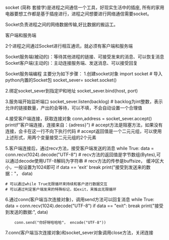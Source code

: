 socket (简称 套接字)是进程之间通信一个工具，好现实生活中的插座,
所有的家用电器要想工作都是基于插座进行，进程之间想要进行网络通信需要socket。

Socket负责进程之间的网络数据传输,好比数据的搬运工。

客户端和服务端

2个进程之间通过Socket进行相互通讯，就必须有客户端和服务端

Socket服务端(被动的)：等待其他进程的链接、可接受发来的消息、可以恢复消息
Socket客户端(主动的)：主动连接服务端、发送消息、可以接受回复


Socket服务端编程
主要分为如下步骤：
1.创建socket对象
    import socket  # 导入python内置的Socket包
    socket_sever= socket.socket()

2.绑定socket_sever到指定IP和地址
    socket_sever.bind(host, port)

3.服务端开始监听端口
    socket_sever.listen(backlog)
    # backlog为int整数，表示允许的链接数量，产出的会等待，可以不填，不会自动设置一个合理值

4.接受客户端连接，获取连接对象
    conn,address = socket_sever.accept()
    print(f"客户端连接，连接来自：{adress}")
    # accept方法是阻塞方法，如果没有连接，会卡在这一行不向下执行代码
    # accept返回值是一个二元元组，可以使用上述形式，用两个变量接受二元元组的2个元素

5.客户端连接后，通过recv方法，接受客户端发送的消息
    while True:
        data = conn.recv(1024).decode("UTF-8")
        # recv方法的返回值是字节数组(Bytes),可以通过decode使用UTF-8解码为字符串
        # recv方法的传参是buffsize， 缓冲区大小，一般设置为1024即可
        if data == 'exit'
            break
        print("接受到发送来的数据："， data)

    # 可以通过while True无限循环来持续和客户进行数据交互
    # 可以通过判定客户端发来的特殊标记，如exit，来推出无限循环

6.通过conn(客户端当次连接对象)，调用send方法可以回复消息
    while True:
        data = conn.recv(1024).decode("UTF-8")
        if data == "exit":
            break
        print("接受到发送的数据:", data)


        conn.send("你好呀哈哈哈"， encode("UTF-8"))

7.conn(客户端当次连接对象)和socket_sever对象调用close方法，关闭连接
